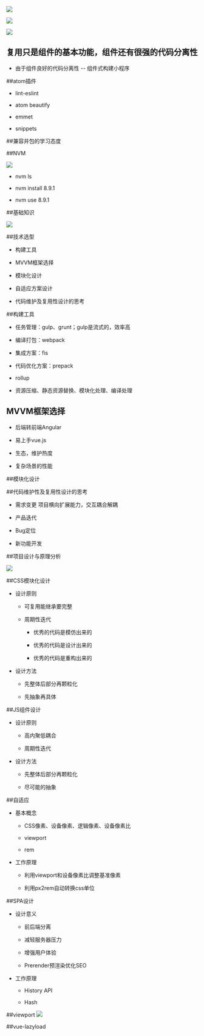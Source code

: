 ![](/assets/360截图18720129767263.png)

![](/assets/360截图18481118110120131.png)

![](/assets/360截图1672040381132109.png)



## 复用只是组件的基本功能，组件还有很强的代码分离性

- 由于组件良好的代码分离性 -- 组件式构建小程序




##atom插件

- lint-eslint

- atom beautify

- emmet

- snippets





##兼容并包的学习态度




##NVM

![](/assets/360截图20180402203529085.jpg)

- nvm ls

- nvm install 8.9.1

- nvm use 8.9.1




##基础知识

![](/assets/360截图20180402210605360.jpg)




##技术选型

- 构建工具

- MVVM框架选择

- 模块化设计

- 自适应方案设计

- 代码维护及复用性设计的思考




##构建工具

- 任务管理：gulp、grunt；gulp是流式的，效率高

- 编译打包：webpack

- 集成方案：fis

- 代码优化方案：prepack

- rollup

- 资源压缩、静态资源替换、模块化处理、编译处理




## MVVM框架选择

- 后端转前端Angular

- 易上手vue.js

- 生态，维护热度

- 复杂场景的性能




##模块化设计




##代码维护性及复用性设计的思考

- 需求变更     项目横向扩展能力，交互耦合解耦

- 产品迭代

- Bug定位

- 新功能开发




##项目设计与原理分析

![](/assets/360截图20180403222428244.jpg)





##CSS模块化设计

- 设计原则

     - 可复用能继承要完整
     
     - 周期性迭代
     
          - 优秀的代码是模仿出来的
          
          - 优秀的代码是设计出来的
          
          - 优秀的代码是重构出来的
          
     
- 设计方法

     - 先整体后部分再颗粒化
     
     - 先抽象再具体





##JS组件设计

- 设计原则

     - 高内聚低耦合
     
     - 周期性迭代


- 设计方法

     - 先整体后部分再颗粒化
     
     - 尽可能的抽象
     
     
     

##自适应

- 基本概念

     - CSS像素、设备像素、逻辑像素、设备像素比
     
     - viewport
     
     - rem
     
- 工作原理

     - 利用viewport和设备像素比调整基准像素
     
     - 利用px2rem自动转换css单位
     
     



##SPA设计

- 设计意义

     - 前后端分离
     
     - 减轻服务器压力
     
     - 增强用户体验
     
     - Prerender预渲染优化SEO
     
- 工作原理

     - History API
     
     - Hash





##viewport
![](/assets/360截图20180404231712051.jpg)






##vue-lazyload















